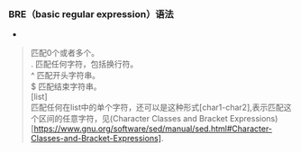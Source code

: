 ### BRE（basic regular expression）语法  
*
> 匹配0个或者多个。  
.
> 匹配任何字符，包括换行符。  
^
> 匹配开头字符串。  
$
> 匹配结束字符串。  
[list]  
> 匹配任何在list中的单个字符，还可以是这种形式[char1-char2],表示匹配这个区间的任意字符，见(Character Classes and Bracket Expressions)[https://www.gnu.org/software/sed/manual/sed.html#Character-Classes-and-Bracket-Expressions].
